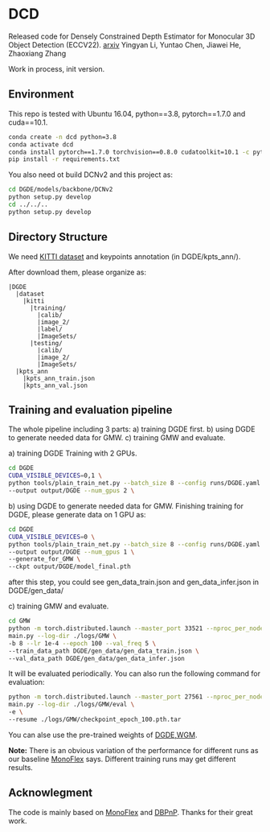 # DCD
Released code for Densely Constrained Depth Estimator for Monocular 3D Object Detection (ECCV22). [arxiv](https://arxiv.org/abs/2207.10047)
Yingyan Li, Yuntao Chen, Jiawei He, Zhaoxiang Zhang

Work in process, init version.
## Environment

This repo is tested with Ubuntu 16.04, python==3.8, pytorch==1.7.0 and cuda==10.1.

```bash
conda create -n dcd python=3.8
conda activate dcd
conda install pytorch==1.7.0 torchvision==0.8.0 cudatoolkit=10.1 -c pytorch
pip install -r requirements.txt
```

You also need ot build DCNv2 and this project as:
```bash
cd DGDE/models/backbone/DCNv2
python setup.py develop
cd ../../..
python setup.py develop
```

## Directory Structure
We need [KITTI dataset](http://www.cvlibs.net/datasets/kitti/eval_object.php?obj_benchmark=3d) and keypoints annotation (in DGDE/kpts_ann/). 

After download them, please organize as:

```
|DGDE
  |dataset
    |kitti
      |training/
        |calib/
        |image_2/
        |label/
        |ImageSets/
      |testing/
        |calib/
        |image_2/
        |ImageSets/
  |kpts_ann
    |kpts_ann_train.json
    |kpts_ann_val.json
```

## Training and evaluation pipeline
The whole pipeline including 3 parts: a) training DGDE first. b) using DGDE to generate needed data for GMW. c) training GMW and evaluate.

a) training DGDE
Training with 2 GPUs. 

```bash
cd DGDE
CUDA_VISIBLE_DEVICES=0,1 \
python tools/plain_train_net.py --batch_size 8 --config runs/DGDE.yaml \
--output output/DGDE --num_gpus 2 \
```

b) using DGDE to generate needed data for GMW.
Finishing training for DGDE, please generate data on 1 GPU as:
```bash
cd DGDE
CUDA_VISIBLE_DEVICES=0 \
python tools/plain_train_net.py --batch_size 8 --config runs/DGDE.yaml \
--output output/DGDE --num_gpus 1 \
--generate_for_GMW \
--ckpt output/DGDE/model_final.pth
```
after this step, you could see gen_data_train.json and gen_data_infer.json in DGDE/gen_data/

c) training GMW and evaluate.
```bash
cd GMW
python -m torch.distributed.launch --master_port 33521 --nproc_per_node=4 \
main.py --log-dir ./logs/GMW \
-b 8 --lr 1e-4 --epoch 100 --val_freq 5 \
--train_data_path DGDE/gen_data/gen_data_train.json \
--val_data_path DGDE/gen_data/gen_data_infer.json
```
It will be evaluated periodically. You can also run the following command for evaluation:
```bash
python -m torch.distributed.launch --master_port 27561 --nproc_per_node=4 \
main.py --log-dir ./logs/GMW/eval \
-e \
--resume ./logs/GMW/checkpoint_epoch_100.pth.tar
```

You can alse use the pre-trained weights of [DGDE,WGM]().

**Note:** There is an obvious variation of the performance for different runs as our baseline [MonoFlex](https://github.com/zhangyp15/MonoFlex) says. Different training runs may get different results.

## Acknowlegment

The code is mainly based on [MonoFlex](https://github.com/zhangyp15/MonoFlex) and [DBPnP](https://github.com/Liumouliu/Deep_blind_PnP). Thanks for their great work.
